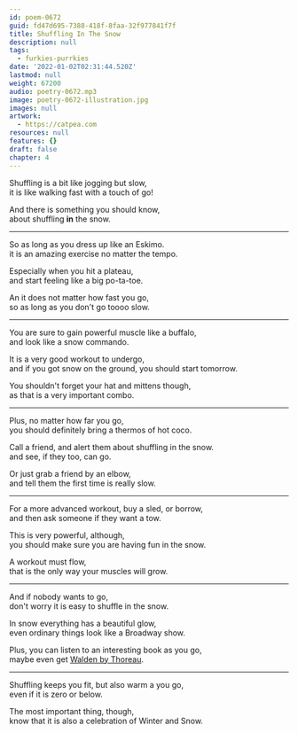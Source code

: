 ```yaml
---
id: poem-0672
guid: fd47d695-7388-418f-8faa-32f977841f7f
title: Shuffling In The Snow
description: null
tags:
  - furkies-purrkies
date: '2022-01-02T02:31:44.520Z'
lastmod: null
weight: 67200
audio: poetry-0672.mp3
image: poetry-0672-illustration.jpg
images: null
artwork:
  - https://catpea.com
resources: null
features: {}
draft: false
chapter: 4
---
```


Shuffling is a bit like jogging but slow,\
it is like walking fast with a touch of go!

And there is something you should know,\
about shuffling **in** the snow.

---

So as long as you dress up like an Eskimo.\
it is an amazing exercise no matter the tempo.

Especially when you hit a plateau,\
and start feeling like a big po-ta-toe.

An it does not matter how fast you go,\
so as long as you don't go toooo slow.

---

You are sure to gain powerful muscle like a buffalo,\
and look like a snow commando.

It is a very good workout to undergo,\
and if you got snow on the ground, you should start tomorrow.

You shouldn't forget your hat and mittens though,\
as that is a very important combo.

---

Plus, no matter how far you go,\
you should definitely bring a thermos of hot coco.

Call a friend, and alert them about shuffling in the snow.\
and see, if they too, can go.

Or just grab a friend by an elbow,\
and tell them the first time is really slow.

---

For a more advanced workout, buy a sled, or borrow,\
and then ask someone if they want a tow.

This is very powerful, although,\
you should make sure you are having fun in the snow.

A workout must flow,\
that is the only way your muscles will grow.

---

And if nobody wants to go,\
don't worry it is easy to shuffle in the snow.

In snow everything has a beautiful glow,\
even ordinary things look like a Broadway show.

Plus, you can listen to an interesting book as you go,\
maybe even get [Walden by Thoreau](https://librivox.org/walden-by-henry-david-thoreau).

---

Shuffling keeps you fit, but also warm a you go,\
even if it is zero or below.

The most important thing, though,\
know that it is also a celebration of Winter and Snow.
